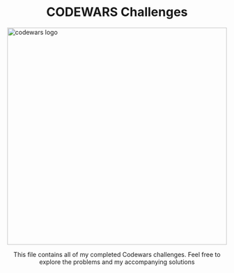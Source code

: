 <h1 align="center">CODEWARS Challenges</h1>
<img src="https://twitter.com/codewars/header_photo" alt="codewars logo" width="100%" height="500px"/>
<p align="center">This file contains all of my completed Codewars challenges.  Feel free to explore the problems and my accompanying solutions </p>
